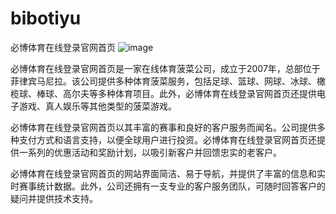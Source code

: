 # bibotiyu
必博体育在线登录官网首页
![image](https://user-images.githubusercontent.com/132263395/235836891-56a17034-3ded-4ba6-bb1a-ab788f72433b.png)

必博体育在线登录官网首页是一家在线体育菠菜公司，成立于2007年，总部位于菲律宾马尼拉。该公司提供多种体育菠菜服务，包括足球、篮球、网球、冰球、橄榄球、棒球、高尔夫等多种体育项目。此外，必博体育在线登录官网首页还提供电子游戏、真人娱乐等其他类型的菠菜游戏。

必博体育在线登录官网首页以其丰富的赛事和良好的客户服务而闻名。公司提供多种支付方式和语言支持，以便全球用户进行投资。必博体育在线登录官网首页还提供一系列的优惠活动和奖励计划，以吸引新客户并回馈忠实的老客户。

必博体育在线登录官网首页的网站界面简洁、易于导航，并提供了丰富的信息和实时赛事统计数据。此外，公司还拥有一支专业的客户服务团队，可随时回答客户的疑问并提供技术支持。
